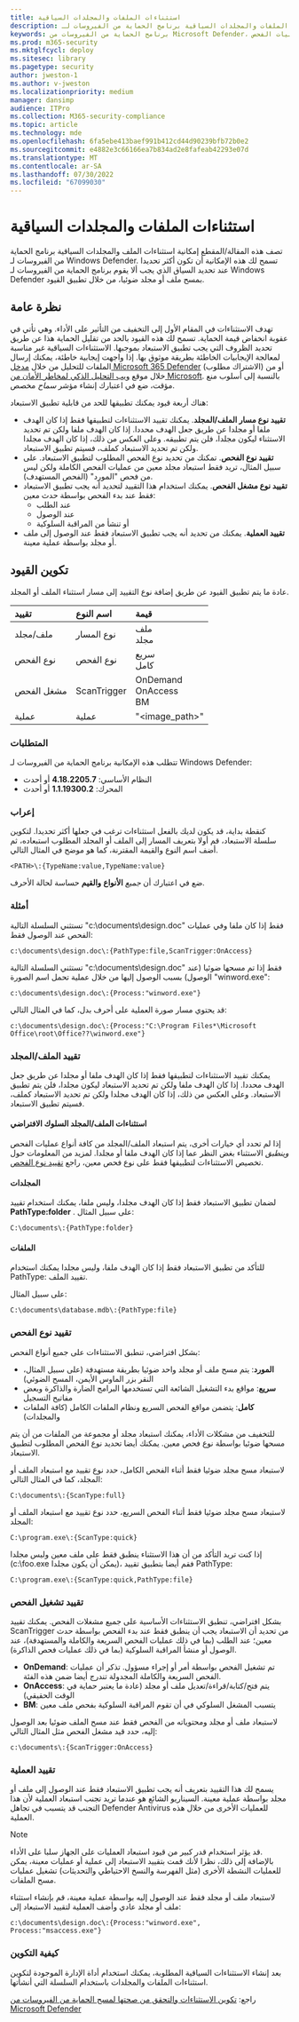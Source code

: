 ```yaml
---
title: استثناءات الملفات والمجلدات السياقية
description: يصف إمكانية استثناءات الملفات والمجلدات السياقية برنامج الحماية من الفيروسات لـ Windows Defender. تسمح لك هذه الإمكانية أن تكون أكثر تحديدا عند تحديد السياق الذي يجب ألا يقوم برنامج الحماية من الفيروسات لـ Windows Defender بمسح ملف أو مجلد ضوئيا، من خلال تطبيق القيود
keywords: برنامج الحماية من الفيروسات من Microsoft Defender، العملية، الاستبعاد، الملفات، عمليات الفحص
ms.prod: m365-security
ms.mktglfcycl: deploy
ms.sitesec: library
ms.pagetype: security
author: jweston-1
ms.author: v-jweston
ms.localizationpriority: medium
manager: dansimp
audience: ITPro
ms.collection: M365-security-compliance
ms.topic: article
ms.technology: mde
ms.openlocfilehash: 6fa5ebe413baef991b412cd44d90239bfb72b0e2
ms.sourcegitcommit: e4882e3c66166ea7b834ad2e8fafeab42293e07d
ms.translationtype: MT
ms.contentlocale: ar-SA
ms.lasthandoff: 07/30/2022
ms.locfileid: "67099030"
---
```

# <a name="contextual-file-and-folder-exclusions"></a>استثناءات الملفات والمجلدات السياقية

تصف هذه المقالة/المقطع إمكانية استثناءات الملف والمجلدات السياقية برنامج الحماية من الفيروسات لـ Windows Defender. تسمح لك هذه الإمكانية أن تكون أكثر تحديدا عند تحديد السياق الذي يجب ألا يقوم برنامج الحماية من الفيروسات لـ Windows Defender بمسح ملف أو مجلد ضوئيا، من خلال تطبيق القيود.

## <a name="overview"></a>نظرة عامة

تهدف الاستثناءات في المقام الأول إلى التخفيف من التأثير على الأداء. وهي تأتي في عقوبة انخفاض قيمة الحماية. تسمح لك هذه القيود بالحد من تقليل الحماية هذا عن طريق تحديد الظروف التي يجب تطبيق الاستبعاد بموجبها. الاستثناءات السياقية غير مناسبة لمعالجة الإيجابيات الخاطئة بطريقة موثوق بها. إذا واجهت إيجابية خاطئة، يمكنك إرسال الملفات للتحليل من خلال [مدخل Microsoft 365 Defender](https://security.microsoft.com/) (الاشتراك مطلوب) أو من خلال موقع [ويب التحليل الذكي لمخاطر الأمان من Microsoft](https://www.microsoft.com/wdsi/filesubmission). بالنسبة إلى أسلوب منع مؤقت، ضع في اعتبارك إنشاء مؤشر _سماح_ مخصص.

هناك أربعة قيود يمكنك تطبيقها للحد من قابلية تطبيق الاستبعاد:

- **تقييد نوع مسار الملف/المجلد**. يمكنك تقييد الاستثناءات لتطبيقها فقط إذا كان الهدف ملفا أو مجلدا عن طريق جعل الهدف محددا. إذا كان الهدف ملفا ولكن تم تحديد الاستثناء ليكون مجلدا، فلن يتم تطبيقه. وعلى العكس من ذلك، إذا كان الهدف مجلدا ولكن تم تحديد الاستبعاد كملف، فسيتم تطبيق الاستبعاد.
- **تقييد نوع الفحص**. تمكنك من تحديد نوع الفحص المطلوب لتطبيق الاستبعاد. على سبيل المثال، تريد فقط استبعاد مجلد معين من عمليات الفحص الكاملة ولكن ليس من فحص "المورد" (الفحص المستهدف).
- **تقييد نوع مشغل الفحص**. يمكنك استخدام هذا التقييد لتحديد أنه يجب تطبيق الاستبعاد فقط عند بدء الفحص بواسطة حدث معين:
  - عند الطلب
  - عند الوصول
  - أو تنشأ من المراقبة السلوكية
- **تقييد العملية**. يمكنك من تحديد أنه يجب تطبيق الاستبعاد فقط عند الوصول إلى ملف أو مجلد بواسطة عملية معينة.

## <a name="configuring-restrictions"></a>تكوين القيود

عادة ما يتم تطبيق القيود عن طريق إضافة نوع التقييد إلى مسار استثناء الملف أو المجلد.  

| تقييد | اسم النوع | قيمة |
|:---|:---|:---|
| ملف/مجلد  | نوع المسار  | ملف <br> مجلد |
| نوع الفحص | نوع الفحص | سريع <br> كامل |
| مشغل الفحص | ScanTrigger | OnDemand <br> OnAccess <br> BM |
| عملية | عملية | "<image_path>" |

### <a name="requirements"></a>المتطلبات

تتطلب هذه الإمكانية برنامج الحماية من الفيروسات لـ Windows Defender:

- النظام الأساسي: **4.18.2205.7** أو أحدث
- المحرك: **1.1.19300.2** أو أحدث

### <a name="syntax"></a>إعراب

كنقطة بداية، قد يكون لديك بالفعل استثناءات ترغب في جعلها أكثر تحديدا. لتكوين سلسلة الاستبعاد، قم أولا بتعريف المسار إلى الملف أو المجلد المطلوب استبعاده، ثم أضف اسم النوع والقيمة المقترنة، كما هو موضح في المثال التالي.

`<PATH>\:{TypeName:value,TypeName:value}`

ضع في اعتبارك أن _جميع_ **الأنواع** **والقيم** حساسة لحالة الأحرف.

### <a name="examples"></a>أمثلة

تستثني السلسلة التالية "c:\documents\design.doc" فقط إذا كان ملفا وفي عمليات الفحص عند الوصول فقط:

`c:\documents\design.doc\:{PathType:file,ScanTrigger:OnAccess}`

تستثني السلسلة التالية "c:\documents\design.doc" فقط إذا تم مسحها ضوئيا (عند الوصول) بسبب الوصول إليها من خلال عملية تحمل اسم الصورة "winword.exe":

`c:\documents\design.doc\:{Process:"winword.exe"}`

قد يحتوي مسار صورة العملية على أحرف بدل، كما في المثال التالي:

`c:\documents\design.doc\:{Process:"C:\Program Files*\Microsoft Office\root\Office??\winword.exe"}`

### <a name="filefolder-restriction"></a>تقييد الملف/المجلد

يمكنك تقييد الاستثناءات لتطبيقها فقط إذا كان الهدف ملفا أو مجلدا عن طريق جعل الهدف محددا. إذا كان الهدف ملفا ولكن تم تحديد الاستبعاد ليكون مجلدا، فلن يتم تطبيق الاستبعاد. وعلى العكس من ذلك، إذا كان الهدف مجلدا ولكن تم تحديد الاستبعاد كملف، فسيتم تطبيق الاستبعاد.

#### <a name="filefolder-exclusions-default-behavior"></a>استثناءات الملف/المجلد السلوك الافتراضي

إذا لم تحدد أي خيارات أخرى، يتم استبعاد الملف/المجلد من كافة أنواع عمليات الفحص _وينطبق_ الاستثناء بغض النظر عما إذا كان الهدف ملفا أو مجلدا. لمزيد من المعلومات حول تخصيص الاستثناءات لتطبيقها فقط على نوع فحص معين، راجع [تقييد نوع الفحص](#scan-type-restriction).

#### <a name="folders"></a>المجلدات

لضمان تطبيق الاستبعاد فقط إذا كان الهدف مجلدا، وليس ملفا، يمكنك استخدام تقييد **PathType:folder** . على سبيل المثال:

`C:\documents\:{PathType:folder}`

#### <a name="files"></a>الملفات

للتأكد من تطبيق الاستبعاد فقط إذا كان الهدف ملفا، وليس مجلدا يمكنك استخدام PathType: تقييد الملف.

على سبيل المثال:

`C:\documents\database.mdb\:{PathType:file}`

### <a name="scan-type-restriction"></a>تقييد نوع الفحص

بشكل افتراضي، تنطبق الاستثناءات على جميع أنواع الفحص:  

- **المورد**: يتم مسح ملف أو مجلد واحد ضوئيا بطريقة مستهدفة (على سبيل المثال، النقر بزر الماوس الأيمن، المسح الضوئي)
- **سريع**: مواقع بدء التشغيل الشائعة التي تستخدمها البرامج الضارة والذاكرة وبعض مفاتيح التسجيل
- **كامل**: يتضمن مواقع الفحص السريع ونظام الملفات الكامل (كافة الملفات والمجلدات)

للتخفيف من مشكلات الأداء، يمكنك استبعاد مجلد أو مجموعة من الملفات من أن يتم مسحها ضوئيا بواسطة نوع فحص معين. يمكنك أيضا تحديد نوع الفحص المطلوب لتطبيق الاستبعاد.  

لاستبعاد مسح مجلد ضوئيا فقط أثناء الفحص الكامل، حدد نوع تقييد مع استبعاد الملف أو المجلد، كما في المثال التالي:

`C:\documents\:{ScanType:full}`

لاستبعاد مسح مجلد ضوئيا فقط أثناء الفحص السريع، حدد نوع تقييد مع استبعاد الملف أو المجلد:

`C:\program.exe\:{ScanType:quick}`

إذا كنت تريد التأكد من أن هذا الاستثناء ينطبق فقط على ملف معين وليس مجلدا (c:\foo.exe يمكن أن يكون مجلدا)، فقم أيضا بتطبيق تقييد PathType:

`C:\program.exe\:{ScanType:quick,PathType:file}`

### <a name="scan-trigger-restriction"></a>تقييد تشغيل الفحص

بشكل افتراضي، تنطبق الاستثناءات الأساسية على جميع مشغلات الفحص. يمكنك تقييد ScanTrigger من تحديد أن الاستبعاد يجب أن ينطبق فقط عند بدء الفحص بواسطة حدث معين؛ عند الطلب (بما في ذلك عمليات الفحص السريعة والكاملة والمستهدفة)، عند الوصول أو منشأ المراقبة السلوكية (بما في ذلك عمليات فحص الذاكرة).

- **OnDemand**: تم تشغيل الفحص بواسطة أمر أو إجراء مسؤول. تذكر أن عمليات الفحص السريعة والكاملة المجدولة تندرج أيضا ضمن هذه الفئة.
- **OnAccess**: يتم فتح/كتابة/قراءة/تعديل ملف أو مجلد (عادة ما يعتبر حماية في الوقت الحقيقي)
- **BM**: يتسبب المشغل السلوكي في أن تقوم المراقبة السلوكية بفحص ملف معين

لاستبعاد ملف أو مجلد ومحتوياته من الفحص فقط عند مسح الملف ضوئيا بعد الوصول إليه، حدد قيد مشغل الفحص مثل المثال التالي:

`c:\documents\:{ScanTrigger:OnAccess}`

### <a name="process-restriction"></a>تقييد العملية

يسمح لك هذا التقييد بتعريف أنه يجب تطبيق الاستبعاد فقط عند الوصول إلى ملف أو مجلد بواسطة عملية معينة. السيناريو الشائع هو عندما تريد تجنب استبعاد العملية لأن هذا التجنب قد يتسبب في تجاهل Defender Antivirus للعمليات الأخرى من خلال هذه العملية.

> [!NOTE]  
>
> قد يؤثر استخدام قدر كبير من قيود استبعاد العمليات على الجهاز سلبا على الأداء.  
> بالإضافة إلى ذلك، نظرا لأنك قمت بتقييد الاستبعاد إلى عملية أو عمليات معينة، يمكن للعمليات النشطة الأخرى (مثل الفهرسة والنسخ الاحتياطي والتحديثات) تشغيل عمليات مسح الملفات.

لاستبعاد ملف أو مجلد فقط عند الوصول إليه بواسطة عملية معينة، قم بإنشاء استثناء ملف أو مجلد عادي وأضف العملية لتقييد الاستبعاد إلى:  

`c:\documents\design.doc\:{Process:"winword.exe", Process:"msaccess.exe"}`

### <a name="how-to-configure"></a>كيفية التكوين

بعد إنشاء الاستثناءات السياقية المطلوبة، يمكنك استخدام أداة الإدارة الموجودة لتكوين استثناءات الملفات والمجلدات باستخدام السلسلة التي أنشأتها.

راجع: [تكوين الاستثناءات والتحقق من صحتها لمسح الحماية من الفيروسات من Microsoft Defender](configure-exclusions-microsoft-defender-antivirus.md)
